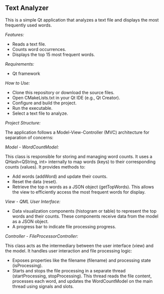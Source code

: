## Text Analyzer

This is a simple Qt application that analyzes a text file and displays the most frequently used words.

*Features:*

- Reads a text file.
- Counts word occurrences.
- Displays the top 15 most frequent words.

*Requirements:*

- Qt framework

*How to Use:*

- Clone this repository or download the source files.
- Open CMakeLists.txt in your Qt IDE (e.g., Qt Creator).
- Configure and build the project.
- Run the executable.
- Select a text file to analyze.

*Project Structure:*

The application follows a Model-View-Controller (MVC) architecture for separation of concerns:

*Model - WordCountModel:*

This class is responsible for storing and managing word counts. It uses a QHash<QString, int> internally to map words (keys) to their corresponding counts (values). It provides methods to:
- Add words (addWord) and update their counts.
- Reset the data (reset).
- Retrieve the top n words as a JSON object (getTopWords). This allows the view to efficiently access the most frequent words for display.

*View - QML User Interface:* 

- Data visualization components (histogram or table) to represent the top words and their counts. These components receive data from the model as a JSON object.
- A progress bar to indicate file processing progress.

*Controller - FileProcessorController:*

This class acts as the intermediary between the user interface (view) and the model. It handles user interaction and file processing logic:
- Exposes properties like the filename (filename) and processing state (isProcessing).
- Starts and stops the file processing in a separate thread (startProcessing, stopProcessing). This thread reads the file content, processes each word, and updates the WordCountModel on the main thread using signals and slots.
